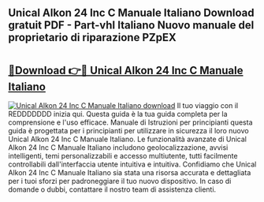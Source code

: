 ## Unical Alkon 24 Inc C Manuale Italiano Download gratuit PDF - Part-vhI Italiano Nuovo manuale del proprietario di riparazione PZpEX

# <h2><a href="http://dfa4ohv.blite.top/?on=Unical+Alkon+24+Inc+C+Manuale+Italiano">🔗Download 👉🔴 Unical Alkon 24 Inc C Manuale Italiano</a></h2>

[![Unical Alkon 24 Inc C Manuale Italiano download](https://i.imgur.com/lujVjoI.png)](http://dfa4ohv.blite.top/?on=Unical+Alkon+24+Inc+C+Manuale+Italiano)
Il tuo viaggio con il REDDDDDDD inizia qui. Questa guida è la tua guida completa per la comprensione e l'uso efficace. Manuale di Istruzioni per principianti questa guida è progettata per i principianti per utilizzare in sicurezza il loro nuovo Unical Alkon 24 Inc C Manuale Italiano. Le funzionalità avanzate di Unical Alkon 24 Inc C Manuale Italiano includono geolocalizzazione, avvisi intelligenti, temi personalizzabili e accesso multiutente, tutti facilmente controllabili dall'interfaccia utente intuitiva e intuitiva. Confidiamo che Unical Alkon 24 Inc C Manuale Italiano sia stata una risorsa accurata e dettagliata per i tuoi sforzi per padroneggiare il tuo nuovo dispositivo. In caso di domande o dubbi, contattare il nostro team di assistenza clienti.
